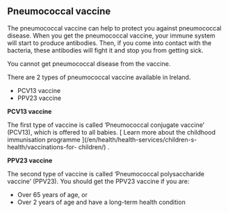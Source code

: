 ##  Pneumococcal vaccine

The pneumococcal vaccine can help to protect you against pneumococcal disease.
When you get the pneumococcal vaccine, your immune system will start to
produce antibodies. Then, if you come into contact with the bacteria, these
antibodies will fight it and stop you from getting sick.

You cannot get pneumococcal disease from the vaccine.

There are 2 types of pneumococcal vaccine available in Ireland.

  * PCV13 vaccine 
  * PPV23 vaccine 

**PCV13 vaccine**

The first type of vaccine is called ‘Pneumococcal conjugate vaccine’ (PCV13),
which is offered to all babies. [ Learn more about the childhood immunisation
programme ](/en/health/health-services/children-s-health/vaccinations-for-
children/) .

**PPV23 vaccine**

The second type of vaccine is called ‘Pneumococcal polysaccharide vaccine’
(PPV23). You should get the PPV23 vaccine if you are:

  * Over 65 years of age, or 
  * Over 2 years of age and have a long-term health condition 
